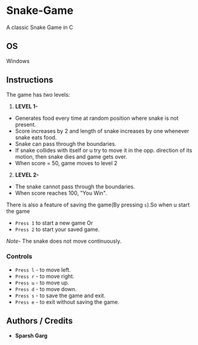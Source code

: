 # Snake-Game

A classic Snake Game in C

## OS

Windows

## Instructions

The game has *two* levels:
1. **LEVEL 1-** 
* Generates food every time at random position where snake is not present. 
* Score increases by 2 and length of snake increases by one whenever snake eats food.
* Snake can pass through the boundaries.
* If snake collides with itself or u try to move it in the opp. direction of its motion, then snake dies and game gets over.
* When score = 50, game moves to level 2

2. **LEVEL 2-** 
* The snake cannot pass through the boundaries.	
* When score reaches 100, "You Win".

There is also a feature of saving the game(By pressing `s`).So when u start the game
* `Press 1` to start a new game Or
* `Press 2` to start your saved game.

*Note-* The snake does not move continuously.

### Controls

* `Press l` - to move left.
* `Press r` - to move right.
* `Press u` - to move up.
* `Press d` - to move down.
* `Press s` - to save the game and exit.
* `Press e` - to exit without saving the game.		 	 

## Authors / Credits

* **Sparsh Garg**